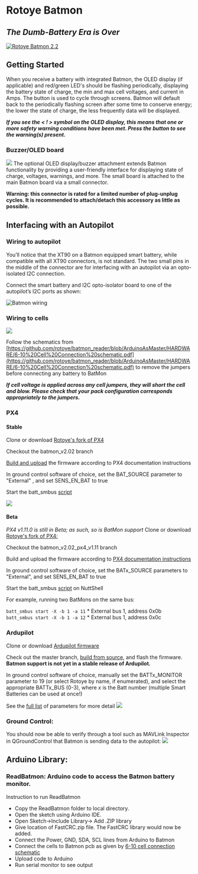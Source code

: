 
# Rotoye Batmon

## _The Dumb-Battery Era is Over_

[![](https://camo.githubusercontent.com/8552c5280963ba768ce83da9ed6a53c3a2b3f103/68747470733a2f2f6c68332e676f6f676c6575736572636f6e74656e742e636f6d2f4834375333664565756f6f695073486e5648323938776e7750724e365264515a474b764a557a6c352d685133384161587a576c61527a52776278464d6e6d33347a70494e344635632d6d3435 "Rotoye Batmon 2.2")](https://camo.githubusercontent.com/8552c5280963ba768ce83da9ed6a53c3a2b3f103/68747470733a2f2f6c68332e676f6f676c6575736572636f6e74656e742e636f6d2f4834375333664565756f6f695073486e5648323938776e7750724e365264515a474b764a557a6c352d685133384161587a576c61527a52776278464d6e6d33347a70494e344635632d6d3435)

## Getting Started

When you receive a battery with integrated Batmon, the OLED display (if applicable) and red/green LED's should be flashing periodically, displaying the battery state of charge, the min and max cell voltages, and current in Amps. The button is used to cycle through screens. Batmon will default back to the periodically flashing screen after some time to conserve energy; the lower the state of charge, the less frequently data will be displayed.

_**If you see the < ! > symbol on the OLED display, this means that one or more safety warning conditions have been met. Press the button to see the warning(s) present.**_

### Buzzer/OLED board
![](http://batmonfiles.rotoye.com/userguide/OLED_buzzer_board.png)
The optional OLED display/buzzer attachment extends Batmon functionality by providing a user-friendly interface for displaying state of charge, voltages, warnings, and more. The small board is attached to the main Batmon board via a small connector. 

**Warning: this connector is rated for a limited number of plug-unplug cycles. It is recommended to attach/detach this accessory as little as possible.**

## Interfacing with an Autopilot

### Wiring to autopilot

You’ll notice that the XT90 on a Batmon equipped smart battery, while compatible with all XT90 connectors, is not standard. The two small pins in the middle of the connector are for interfacing with an autopilot via an opto-isolated I2C connection.

Connect the smart battery and I2C opto-isolator board to one of the autopilot’s I2C ports as shown: 

![Batmon wiring](http://batmonfiles.rotoye.com/userguide/wiring.png)

### Wiring to cells

[![](https://raw.githubusercontent.com/rotoye/batmon_reader/ArduinoAsMaster/HARDWARE/Batmon-pcb.jpg)](https://raw.githubusercontent.com/rotoye/batmon_reader/ArduinoAsMaster/HARDWARE/Batmon-pcb.jpg)

Follow the schematics from [https://github.com/rotoye/batmon_reader/blob/ArduinoAsMaster/HARDWARE/6-10%20Cell%20Connection%20schematic.pdf](https://github.com/rotoye/batmon_reader/blob/ArduinoAsMaster/HARDWARE/6-10%20Cell%20Connection%20schematic.pdf) to remove the jumpers before connecting any battery to BatMon

_**If cell voltage is applied across any cell jumpers, they will short the cell and blow. Please check that your pack configuration corresponds appropriately to the jumpers.**_

### PX4
#### Stable

Clone or download [Rotoye's fork of PX4](https://github.com/rotoye/px4_firmware_batmon)

Checkout the batmon_v2.02 branch

[Build and upload](https://dev.px4.io/v1.9.0/en/setup/building_px4.html) the firmware according to PX4 documentation instructions

In ground control software of choice, set the BAT_SOURCE parameter to "External" [](https://github.com/rotoye/batmon_reader), and set SENS_EN_BAT to true

Start the batt_smbus [script](https://dev.px4.io/v1.9.0/en/middleware/modules_driver.html)

[![](https://camo.githubusercontent.com/4f57fdfe4af663bcc7d0dcd78faa980823dc97ec/68747470733a2f2f6c68352e676f6f676c6575736572636f6e74656e742e636f6d2f32625263586a7864547164626f6a367157534b6b7768744a4f466f75326f486859524a7a6b415957696b5f766f727a494431612d324b35654f356b39724d456f644f6742754d5038312d43327646304c785644527356364a374f6c5847456a49632d33645a6677566a6f7868413564544850594b564a42733135685a726950644f31486976525a4b)](https://camo.githubusercontent.com/4f57fdfe4af663bcc7d0dcd78faa980823dc97ec/68747470733a2f2f6c68352e676f6f676c6575736572636f6e74656e742e636f6d2f32625263586a7864547164626f6a367157534b6b7768744a4f466f75326f486859524a7a6b415957696b5f766f727a494431612d324b35654f356b39724d456f644f6742754d5038312d43327646304c785644527356364a374f6c5847456a49632d33645a6677566a6f7868413564544850594b564a42733135685a726950644f31486976525a4b)

#### Beta
*PX4 v1.11.0 is still in Beta; as such, so is BatMon support*
Clone or download [Rotoye's fork of PX4:](https://github.com/rotoye/px4_firmware_batmon)
    
Checkout the batmon_v2.02_px4_v1.11 branch
    
Build and upload the firmware according to [PX4 documentation instructions](https://dev.px4.io/master/en/setup/building_px4.html)
    
In ground control software of choice, set the BATx_SOURCE parameters to "External", and set SENS_EN_BAT to true
    
Start the batt_smbus [script](https://dev.px4.io/master/en/middleware/modules_driver.html) on NuttShell

For example, running two BatMons on the same bus:

`batt_smbus start -X -b 1 -a 11` * External bus 1, address 0x0b  
`batt_smbus start -X -b 1 -a 12` * External bus 1, address 0x0c

### Ardupilot

Clone or download [Ardupilot firmware](https://github.com/ArduPilot/ardupilot)

Check out the master branch, [build from source](https://ardupilot.org/dev/docs/building-the-code.html), and flash the firmware. **Batmon support is not yet in a stable release of Ardupilot.** 

In ground control software of choice, manually set the BATTx_MONITOR parameter to 19 (or select Rotoye by name, if enumerated), and select the appropriate BATTx_BUS (0-3), where *x* is the Batt number (multiple Smart Batteries can be used at once!)

See the [full list](https://ardupilot.org/copter/docs/parameters.html#batt2-parameters) of parameters for more detail [![](https://camo.githubusercontent.com/4e0d13de8634b0ae88226aba1f015ae81a342f7f/68747470733a2f2f6c68362e676f6f676c6575736572636f6e74656e742e636f6d2f6a477257786b4d4b6f384e495f49764f6d6d665a6a334f6c644b4537477051666c5253756c6f45514b3652456b30797a47325a6e717244506f6d48565479574d68386e7447594838476c533139774d5f736d6c4438495732717a6e324f544d4346756d772d7243674e4c2d46496936596b7032785f717853724a506a7337316d747573564d336454)](https://camo.githubusercontent.com/4e0d13de8634b0ae88226aba1f015ae81a342f7f/68747470733a2f2f6c68362e676f6f676c6575736572636f6e74656e742e636f6d2f6a477257786b4d4b6f384e495f49764f6d6d665a6a334f6c644b4537477051666c5253756c6f45514b3652456b30797a47325a6e717244506f6d48565479574d68386e7447594838476c533139774d5f736d6c4438495732717a6e324f544d4346756d772d7243674e4c2d46496936596b7032785f717853724a506a7337316d747573564d336454)

### Ground Control:

You should now be able to verify through a tool such as MAVLink Inspector in QGroundControl that Batmon is sending data to the autopilot: [![](https://camo.githubusercontent.com/b2bfaff53eeb6a400d0f91813a3dc36f3d63df9a/68747470733a2f2f6c68352e676f6f676c6575736572636f6e74656e742e636f6d2f56304a737455317947524632544435665f6a4730725464314730414f64796c6e4261334d786b454257444472425549396d687563714430794c5936506b4c38614d49694e67734f4a77345576334a5054476753562d336e4d647045595f796f4d6a6c692d79725044547165346c315268534d697044694b6478314c643964465171676a3061334c7a)](https://camo.githubusercontent.com/b2bfaff53eeb6a400d0f91813a3dc36f3d63df9a/68747470733a2f2f6c68352e676f6f676c6575736572636f6e74656e742e636f6d2f56304a737455317947524632544435665f6a4730725464314730414f64796c6e4261334d786b454257444472425549396d687563714430794c5936506b4c38614d49694e67734f4a77345576334a5054476753562d336e4d647045595f796f4d6a6c692d79725044547165346c315268534d697044694b6478314c643964465171676a3061334c7a)

## Arduino Library:

### ReadBatmon: Arduino code to access the Batmon battery monitor.

Instruction to run ReadBatmon

-   Copy the ReadBatmon folder to local directory.
-   Open the sketch using Arduino IDE.
-   Open Sketch->Include Library-> Add .ZIP library
-   Give location of FastCRC.zip file. The FastCRC library would now be added.
-   Connect the Power, GND, SDA, SCL lines from Arduino to Batmon
-   Connect the cells to Batmon pcb as given by [6-10 cell connection schematic](https://github.com/rotoye/batmon_reader/blob/ArduinoAsMaster/HARDWARE/6-10%20Cell%20Connection%20schematic.pdf)
-   Upload code to Arduino
-   Run serial monitor to see output
